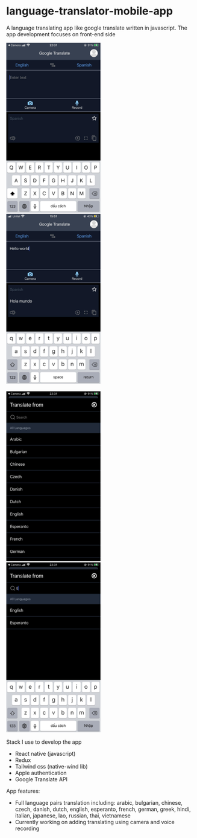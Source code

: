 # language-translator-mobile-app
A language translating app like google translate written in javascript. The app development focuses on front-end side

>
<img src="assets/mainScreen.jpg" width="250" height="450"> &nbsp; &nbsp; <img src="assets/translate func.jpg" width="250" height="450"> <br /> <br />
<img src="assets/langList.jpg" width="250" height="450"> &nbsp; &nbsp;<img src="assets/langsort.jpg" width="250" height="450">

Stack I use to develop the app
- React native (javascript)
- Redux
- Tailwind css (native-wind lib)
- Apple authentication
- Google Translate API
> 

App features: 
- Full language pairs translation including: arabic, bulgarian, chinese, czech, danish, dutch, english, esperanto, french, german, greek, hindi, italian, japanese, lao, russian, thai, vietnamese
- Currently working on adding translating using camera and voice recording




